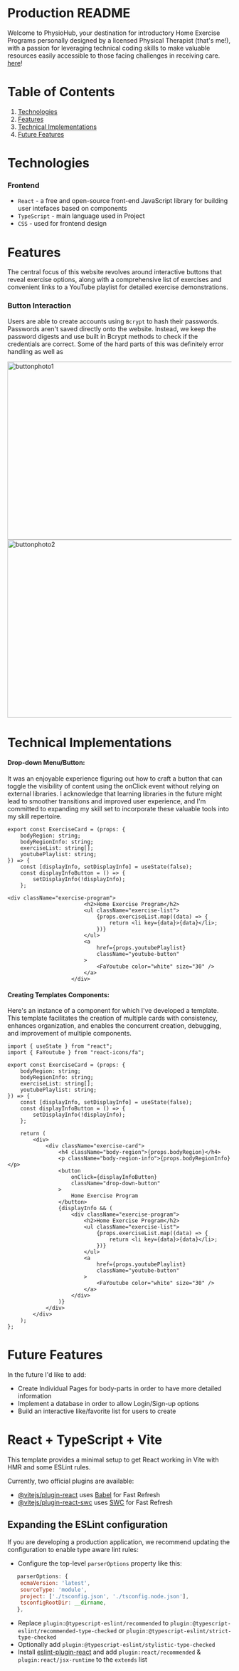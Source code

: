 # Production README

Welcome to PhysioHub, your destination for introductory Home Exercise Programs personally designed by a licensed Physical Therapist (that's me!), with a passion for leveraging technical coding skills to make valuable resources easily accessible to those facing challenges in receiving care. [here](https://65110a46cb64f64b59b9fcff--stately-cocada-011da8.netlify.app/)!

# Table of Contents
1. [Technologies](#technologies)
2. [Features](#features)
3. [Technical Implementations](#technical-implementations)
4. [Future Features](#future-features)

# Technologies

### Frontend
+ ```React``` - a free and open-source front-end JavaScript library for building user intefaces based on components
+ ```TypeScript``` - main language used in Project
+ ```CSS``` - used for frontend design

# Features
The central focus of this website revolves around interactive buttons that reveal exercise options, along with a comprehensive list of exercises and convenient links to a YouTube playlist for detailed exercise demonstrations.

### Button Interaction

Users are able to create accounts using ```Bcrypt``` to hash their passwords. Passwords aren't saved directly onto the website. Instead, we keep the password digests and use built in Bcrypt methods to check if the credentials are correct. Some of the hard parts of this was definitely error handling as well as 

<img width="600px" height="400px" alt="buttonphoto1" src="https://github.com/NgChris415/PhysioHub/assets/132420552/991c6b85-72b8-4d9f-8502-90e516321933">
<img width="600px" height="400px" alt="buttonphoto2" src="https://github.com/NgChris415/PhysioHub/assets/132420552/ebac3e6d-5415-45bc-9152-c9ad0b5dc7db">


# Technical Implementations

#### Drop-down Menu/Button:
It was an enjoyable experience figuring out how to craft a button that can toggle the visibility of content using the onClick event without relying on external libraries. I acknowledge that learning libraries in the future might lead to smoother transitions and improved user experience, and I'm committed to expanding my skill set to incorporate these valuable tools into my skill repertoire.
```TS
export const ExerciseCard = (props: {
    bodyRegion: string;
    bodyRegionInfo: string;
    exerciseList: string[];
    youtubePlaylist: string;
}) => {
    const [displayInfo, setDisplayInfo] = useState(false);
    const displayInfoButton = () => {
        setDisplayInfo(!displayInfo);
    };

<div className="exercise-program">
                        <h2>Home Exercise Program</h2>
                        <ul className="exercise-list">
                            {props.exerciseList.map((data) => {
                                return <li key={data}>{data}</li>;
                            })}
                        </ul>
                        <a
                            href={props.youtubePlaylist}
                            className="youtube-button"
                        >
                            <FaYoutube color="white" size="30" />
                        </a>
                    </div>
```


#### Creating Templates Components:
Here's an instance of a component for which I've developed a template. This template facilitates the creation of multiple cards with consistency, enhances organization, and enables the concurrent creation, debugging, and improvement of multiple components.
```TS
import { useState } from "react";
import { FaYoutube } from "react-icons/fa";

export const ExerciseCard = (props: {
    bodyRegion: string;
    bodyRegionInfo: string;
    exerciseList: string[];
    youtubePlaylist: string;
}) => {
    const [displayInfo, setDisplayInfo] = useState(false);
    const displayInfoButton = () => {
        setDisplayInfo(!displayInfo);
    };

    return (
        <div>
            <div className="exercise-card">
                <h4 className="body-region">{props.bodyRegion}</h4>
                <p className="body-region-info">{props.bodyRegionInfo}</p>
                <button
                    onClick={displayInfoButton}
                    className="drop-down-button"
                >
                    Home Exercise Program
                </button>
                {displayInfo && (
                    <div className="exercise-program">
                        <h2>Home Exercise Program</h2>
                        <ul className="exercise-list">
                            {props.exerciseList.map((data) => {
                                return <li key={data}>{data}</li>;
                            })}
                        </ul>
                        <a
                            href={props.youtubePlaylist}
                            className="youtube-button"
                        >
                            <FaYoutube color="white" size="30" />
                        </a>
                    </div>
                )}
            </div>
        </div>
    );
};

```


# Future Features

In the future I'd like to add:
+ Create Individual Pages for body-parts in order to have more detailed information
+ Implement a database in order to allow Login/Sign-up options
+ Build an interactive like/favorite list for users to create



# React + TypeScript + Vite

This template provides a minimal setup to get React working in Vite with HMR and some ESLint rules.

Currently, two official plugins are available:

- [@vitejs/plugin-react](https://github.com/vitejs/vite-plugin-react/blob/main/packages/plugin-react/README.md) uses [Babel](https://babeljs.io/) for Fast Refresh
- [@vitejs/plugin-react-swc](https://github.com/vitejs/vite-plugin-react-swc) uses [SWC](https://swc.rs/) for Fast Refresh

## Expanding the ESLint configuration

If you are developing a production application, we recommend updating the configuration to enable type aware lint rules:

- Configure the top-level `parserOptions` property like this:

```js
   parserOptions: {
    ecmaVersion: 'latest',
    sourceType: 'module',
    project: ['./tsconfig.json', './tsconfig.node.json'],
    tsconfigRootDir: __dirname,
   },
```

- Replace `plugin:@typescript-eslint/recommended` to `plugin:@typescript-eslint/recommended-type-checked` or `plugin:@typescript-eslint/strict-type-checked`
- Optionally add `plugin:@typescript-eslint/stylistic-type-checked`
- Install [eslint-plugin-react](https://github.com/jsx-eslint/eslint-plugin-react) and add `plugin:react/recommended` & `plugin:react/jsx-runtime` to the `extends` list
